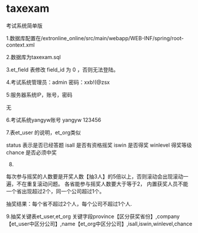# taxexam
考试系统简单版


1.数据库配置在/extronline_online/src/main/webapp/WEB-INF/spring/root-context.xml

2.数据库为taxexam.sql

3.et_field 表修改  field_id 为 0  ，否则无法登陆。

4.考试系统管理员：admin  密码：xxb!(@zsx

5:服务器系统IP，账号，密码

无

6.考试系统yangyw账号
yangyw
123456

7.表et_user 的说明，et_org类似

status 表示是否已经答题
isall 是否有资格摇奖
iswin 是否得奖
winlevel 得奖等级
chance 是否必须中奖

8.
每次参与摇奖的人数要是开奖人数【抽3人】的5倍以上，否则滚动会出现滚动一遍，不在重复滚动问题。
各省能参与摇奖人数要大于等于2，
内置获奖人员不能一个省出现超过2个，同一个公司超过1个。

抽奖结果：每个省不超过2个人，每个公司不超过1个人.

9.抽奖关键表et_user,et_org  关键字段province【区分获奖省份】,company【et_user中区分公司】,name【et_org中区分公司】,isall,iswin,winlevel,chance